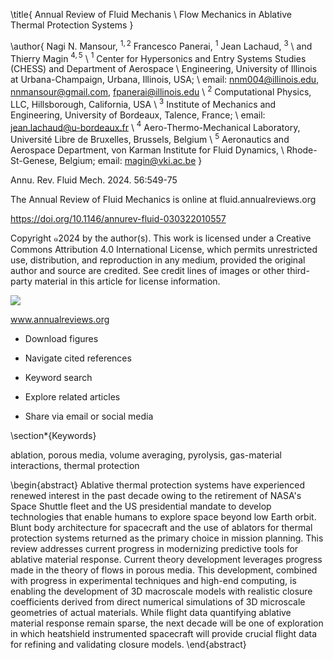 \title{
Annual Review of Fluid Mechanis \\ Flow Mechanics in Ablative Thermal Protection Systems
}

\author{
Nagi N. Mansour, ${ }^{1,2}$ Francesco Panerai, ${ }^{1}$ Jean Lachaud, ${ }^{3}$ \\ and Thierry Magin ${ }^{4,5}$ \\ ${ }^{1}$ Center for Hypersonics and Entry Systems Studies (CHESS) and Department of Aerospace \\ Engineering, University of Illinois at Urbana-Champaign, Urbana, Illinois, USA; \\ email: nnm004@illinois.edu, nnmansour@gmail.com, fpanerai@illinois.edu \\ ${ }^{2}$ Computational Physics, LLC, Hillsborough, California, USA \\ ${ }^{3}$ Institute of Mechanics and Engineering, University of Bordeaux, Talence, France; \\ email: jean.lachaud@u-bordeaux.fr \\ ${ }^{4}$ Aero-Thermo-Mechanical Laboratory, Université Libre de Bruxelles, Brussels, Belgium \\ ${ }^{5}$ Aeronautics and Aerospace Department, von Karman Institute for Fluid Dynamics, \\ Rhode-St-Genese, Belgium; email: magin@vki.ac.be
}

Annu. Rev. Fluid Mech. 2024. 56:549-75

The Annual Review of Fluid Mechanics is online at fluid.annualreviews.org

https://doi.org/10.1146/annurev-fluid-030322010557

Copyright $๑ 2024$ by the author(s). This work is licensed under a Creative Commons Attribution 4.0 International License, which permits unrestricted use, distribution, and reproduction in any medium, provided the original author and source are credited. See credit lines of images or other third-party material in this article for license information.

![](https://cdn.mathpix.com/cropped/2024_06_05_12b654cc61e19ef45de4g-1.jpg?height=57&width=327&top_left_y=1745&top_left_x=152)

www.annualreviews.org

- Download figures

- Navigate cited references

- Keyword search

- Explore related articles

- Share via email or social media

\section*{Keywords}

ablation, porous media, volume averaging, pyrolysis, gas-material interactions, thermal protection

\begin{abstract}
Ablative thermal protection systems have experienced renewed interest in the past decade owing to the retirement of NASA's Space Shuttle fleet and the US presidential mandate to develop technologies that enable humans to explore space beyond low Earth orbit. Blunt body architecture for spacecraft and the use of ablators for thermal protection systems returned as the primary choice in mission planning. This review addresses current progress in modernizing predictive tools for ablative material response. Current theory development leverages progress made in the theory of flows in porous media. This development, combined with progress in experimental techniques and high-end computing, is enabling the development of $3 \mathrm{D}$ macroscale models with realistic closure coefficients derived from direct numerical simulations of 3D microscale geometries of actual materials. While flight data quantifying ablative material response remain sparse, the next decade will be one of exploration in which heatshield instrumented spacecraft will provide crucial flight data for refining and validating closure models.
\end{abstract}